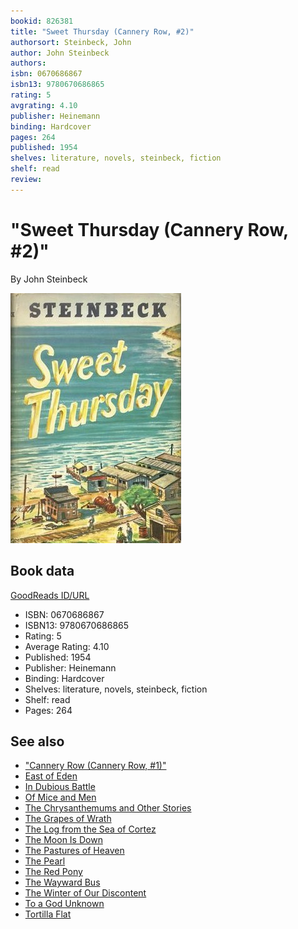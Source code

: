 ```yaml
---
bookid: 826381
title: "Sweet Thursday (Cannery Row, #2)"
authorsort: Steinbeck, John
author: John Steinbeck
authors: 
isbn: 0670686867
isbn13: 9780670686865
rating: 5
avgrating: 4.10
publisher: Heinemann
binding: Hardcover
pages: 264
published: 1954
shelves: literature, novels, steinbeck, fiction
shelf: read
review: 
---
```


# "Sweet Thursday (Cannery Row, #2)"

By John Steinbeck

![](../../assets/bookcovers/1382102241l/826381.jpg)

## Book data

[GoodReads ID/URL](https://www.goodreads.com/book/show/826381)

- ISBN: 0670686867
- ISBN13: 9780670686865
- Rating: 5
- Average Rating: 4.10
- Published: 1954
- Publisher: Heinemann
- Binding: Hardcover
- Shelves: literature, novels, steinbeck, fiction
- Shelf: read
- Pages: 264


## See also

- ["Cannery Row (Cannery Row, #1)"](Cannery_Row_Cannery_Row__1.md)
- [East of Eden](East_of_Eden.md)
- [In Dubious Battle](In_Dubious_Battle.md)
- [Of Mice and Men](Of_Mice_and_Men.md)
- [The Chrysanthemums and Other Stories](The_Chrysanthemums_and_Other_Stories.md)
- [The Grapes of Wrath](The_Grapes_of_Wrath.md)
- [The Log from the Sea of Cortez](The_Log_from_the_Sea_of_Cortez.md)
- [The Moon Is Down](The_Moon_Is_Down.md)
- [The Pastures of Heaven](The_Pastures_of_Heaven.md)
- [The Pearl](The_Pearl.md)
- [The Red Pony](The_Red_Pony.md)
- [The Wayward Bus](The_Wayward_Bus.md)
- [The Winter of Our Discontent](The_Winter_of_Our_Discontent.md)
- [To a God Unknown](To_a_God_Unknown.md)
- [Tortilla Flat](Tortilla_Flat.md)
